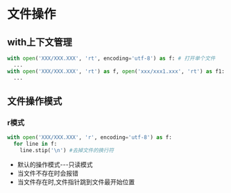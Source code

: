 # 文件操作

## with上下文管理

```python
with open('XXX/XXX.XXX', 'rt', encoding='utf-8') as f: # 打开单个文件
  ...
with open('XXX/XXX.XXX', 'rt') as f, open('xxx/xxx1.xxx', 'rt') as f1: # 打开多个文件
  ...
```

## 文件操作模式

### r模式

```python
with open('XXX/XXX.XXX', 'r', encoding='utf-8') as f:
  for line in f:
    line.stip('\n') #去掉文件的换行符
```

- 默认的操作模式---只读模式
- 当文件不存在时会报错
- 当文件存在时,文件指针跳到文件最开始位置
